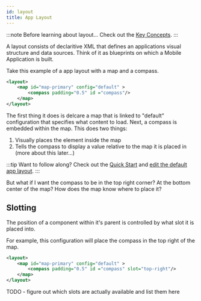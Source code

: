 ```yaml
---
id: layout
title: App Layout
---
```


:::note Before learning about layout...
Check out the [Key Concepts](/docs/mobile/concepts/key-concepts).
:::

A layout consists of declaritive XML that defines an applications visual structure and data sources. Think of it as blueprints on which a Mobile Application is built.

Take this example of a app layout with a map and a compass.

```xml
<layout>
    <map id="map-primary" config="default" >
        <compass padding="0.5" id ="compass"/>
    </map>
</layout>
```

The first thing it does is delcare a map that is linked to "default" configuration that specifies what content to load.
Next, a compass is embedded within the map. This does two things:

1. Visually places the element inside the map
2. Tells the compass to display a value relative to the map it is placed in (more about this later...)

:::tip Want to follow along?
Check out the [Quick Start](/docs/mobile/getting-started/quick-start) and [edit the default app layout](/docs/mobile/getting-started/layout-config).
:::

But what if I want the compass to be in the top right corner? At the bottom center of the map? How does the map know where to place it?

## Slotting

The position of a component within it's parent is controlled by what slot it is placed into.

For example, this configuration will place the compass in the top right of the map.

<!-- TODO - actually test all these layouts.... -->

```xml
<layout>
    <map id="map-primary" config="default" >
        <compass padding="0.5" id ="compass" slot="top-right"/>
    </map>
</layout>
```

TODO - figure out which slots are actually available and list them here
